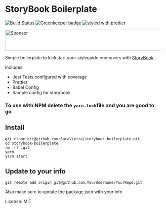 # StoryBook Boilerplate
[![Build Status](https://travis-ci.org/SaraVieira/storybook-boilerplate.svg?branch=master)](https://travis-ci.org/SaraVieira/storybook-boilerplate)
[![Greenkeeper badge](https://badges.greenkeeper.io/SaraVieira/storybook-boilerplate.svg)](https://greenkeeper.io/)
[![styled with prettier](https://img.shields.io/badge/styled_with-prettier-ff69b4.svg)](https://github.com/prettier/prettier)

<a target='_blank' rel='nofollow' href='https://app.codesponsor.io/link/TcwA1EShekGpPzRyQvGn9ysQ/SaraVieira/storybook-boilerplate'>
  <img alt='Sponsor' width='888' height='68' src='https://app.codesponsor.io/embed/TcwA1EShekGpPzRyQvGn9ysQ/SaraVieira/storybook-boilerplate.svg' />
</a>

Simple boilerplate to kickstart your styleguide endeavors with [StoryBook](https://storybook.js.org)

Includes:

* Jest Tests configured with coverage
* Prettier
* Babel Config
* Sample config for storybook

### To use with NPM delete the `yarn.lock`file and you are good to go

## Install

```
git clone git@github.com:SaraVieira/storybook-boilerplate.git
cd storybook-boilerplate
rm -rf .git
yarn
yarn start
```

## Update to your info

```
git remote add origin git@github.com:YourUsername/YourRepo.git
```

Also make sure to update the package.json with your info

License: MIT
